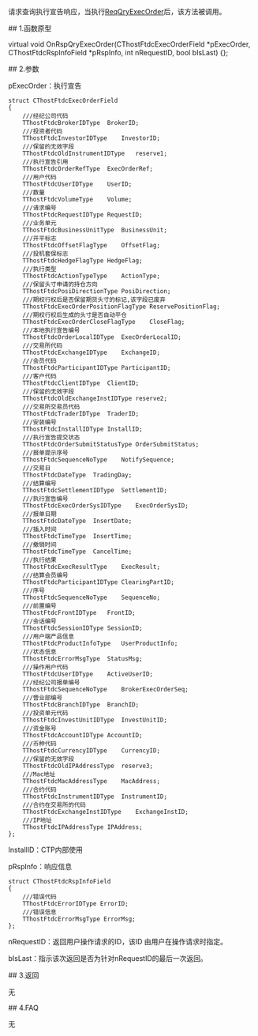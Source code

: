 <p>请求查询执行宣告响应，当执行<a href="../../CTHOSTFTDCTRADERSPI/REQQRYEXECORDER/">ReqQryExecOrder</a>后，该方法被调用。</p>
<span class="anchor" id="d06e64d1-ad7d-47a7-a712-d44e4f93b946"></span>
## 1.函数原型
<p>virtual void OnRspQryExecOrder(CThostFtdcExecOrderField *pExecOrder, CThostFtdcRspInfoField *pRspInfo, int nRequestID, bool bIsLast) {};</p>
<span class="anchor" id="237d9232-4d80-4d80-9e79-3830222f1bae"></span>
## 2.参数
<p>pExecOrder：执行宣告</p>
<pre><code>struct CThostFtdcExecOrderField
{
    ///经纪公司代码
    TThostFtdcBrokerIDType  BrokerID;
    ///投资者代码
    TThostFtdcInvestorIDType    InvestorID;
    ///保留的无效字段
    TThostFtdcOldInstrumentIDType   reserve1;
    ///执行宣告引用
    TThostFtdcOrderRefType  ExecOrderRef;
    ///用户代码
    TThostFtdcUserIDType    UserID;
    ///数量
    TThostFtdcVolumeType    Volume;
    ///请求编号
    TThostFtdcRequestIDType RequestID;
    ///业务单元
    TThostFtdcBusinessUnitType  BusinessUnit;
    ///开平标志
    TThostFtdcOffsetFlagType    OffsetFlag;
    ///投机套保标志
    TThostFtdcHedgeFlagType HedgeFlag;
    ///执行类型
    TThostFtdcActionTypeType    ActionType;
    ///保留头寸申请的持仓方向
    TThostFtdcPosiDirectionType PosiDirection;
    ///期权行权后是否保留期货头寸的标记,该字段已废弃
    TThostFtdcExecOrderPositionFlagType ReservePositionFlag;
    ///期权行权后生成的头寸是否自动平仓
    TThostFtdcExecOrderCloseFlagType    CloseFlag;
    ///本地执行宣告编号
    TThostFtdcOrderLocalIDType  ExecOrderLocalID;
    ///交易所代码
    TThostFtdcExchangeIDType    ExchangeID;
    ///会员代码
    TThostFtdcParticipantIDType ParticipantID;
    ///客户代码
    TThostFtdcClientIDType  ClientID;
    ///保留的无效字段
    TThostFtdcOldExchangeInstIDType reserve2;
    ///交易所交易员代码
    TThostFtdcTraderIDType  TraderID;
    ///安装编号
    TThostFtdcInstallIDType InstallID;
    ///执行宣告提交状态
    TThostFtdcOrderSubmitStatusType OrderSubmitStatus;
    ///报单提示序号
    TThostFtdcSequenceNoType    NotifySequence;
    ///交易日
    TThostFtdcDateType  TradingDay;
    ///结算编号
    TThostFtdcSettlementIDType  SettlementID;
    ///执行宣告编号
    TThostFtdcExecOrderSysIDType    ExecOrderSysID;
    ///报单日期
    TThostFtdcDateType  InsertDate;
    ///插入时间
    TThostFtdcTimeType  InsertTime;
    ///撤销时间
    TThostFtdcTimeType  CancelTime;
    ///执行结果
    TThostFtdcExecResultType    ExecResult;
    ///结算会员编号
    TThostFtdcParticipantIDType ClearingPartID;
    ///序号
    TThostFtdcSequenceNoType    SequenceNo;
    ///前置编号
    TThostFtdcFrontIDType   FrontID;
    ///会话编号
    TThostFtdcSessionIDType SessionID;
    ///用户端产品信息
    TThostFtdcProductInfoType   UserProductInfo;
    ///状态信息
    TThostFtdcErrorMsgType  StatusMsg;
    ///操作用户代码
    TThostFtdcUserIDType    ActiveUserID;
    ///经纪公司报单编号
    TThostFtdcSequenceNoType    BrokerExecOrderSeq;
    ///营业部编号
    TThostFtdcBranchIDType  BranchID;
    ///投资单元代码
    TThostFtdcInvestUnitIDType  InvestUnitID;
    ///资金账号
    TThostFtdcAccountIDType AccountID;
    ///币种代码
    TThostFtdcCurrencyIDType    CurrencyID;
    ///保留的无效字段
    TThostFtdcOldIPAddressType  reserve3;
    ///Mac地址
    TThostFtdcMacAddressType    MacAddress;
    ///合约代码
    TThostFtdcInstrumentIDType  InstrumentID;
    ///合约在交易所的代码
    TThostFtdcExchangeInstIDType    ExchangeInstID;
    ///IP地址
    TThostFtdcIPAddressType IPAddress;
};
</code></pre>
<p>InstallID：CTP内部使用</p>
<p>pRspInfo：响应信息</p>
<pre><code>struct CThostFtdcRspInfoField
{
    ///错误代码
    TThostFtdcErrorIDType ErrorID;
    ///错误信息
    TThostFtdcErrorMsgType ErrorMsg;
};
</code></pre>
<p>nRequestID：返回用户操作请求的ID，该ID 由用户在操作请求时指定。</p>
<p>bIsLast：指示该次返回是否为针对nRequestID的最后一次返回。</p>
<span class="anchor" id="c278d107-3f97-49f0-a170-1bec6bd3ab6b"></span>
## 3.返回
<p>无</p>
<span class="anchor" id="cd75af50-da6d-45f0-bc8f-4e25d201e4ba"></span>
## 4.FAQ
<p>无</p>
